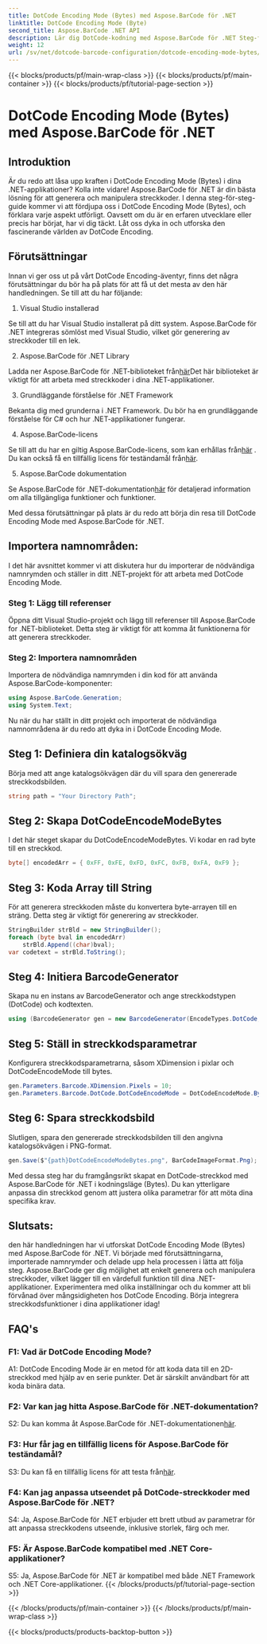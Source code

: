 ```yaml
---
title: DotCode Encoding Mode (Bytes) med Aspose.BarCode för .NET
linktitle: DotCode Encoding Mode (Byte)
second_title: Aspose.BarCode .NET API
description: Lär dig DotCode-kodning med Aspose.BarCode för .NET Steg-för-steg-guide för att generera streckkoder.
weight: 12
url: /sv/net/dotcode-barcode-configuration/dotcode-encoding-mode-bytes/
---
```


{{< blocks/products/pf/main-wrap-class >}}
{{< blocks/products/pf/main-container >}}
{{< blocks/products/pf/tutorial-page-section >}}

# DotCode Encoding Mode (Bytes) med Aspose.BarCode för .NET

## Introduktion

Är du redo att låsa upp kraften i DotCode Encoding Mode (Bytes) i dina .NET-applikationer? Kolla inte vidare! Aspose.BarCode för .NET är din bästa lösning för att generera och manipulera streckkoder. I denna steg-för-steg-guide kommer vi att fördjupa oss i DotCode Encoding Mode (Bytes), och förklara varje aspekt utförligt. Oavsett om du är en erfaren utvecklare eller precis har börjat, har vi dig täckt. Låt oss dyka in och utforska den fascinerande världen av DotCode Encoding.

## Förutsättningar

Innan vi ger oss ut på vårt DotCode Encoding-äventyr, finns det några förutsättningar du bör ha på plats för att få ut det mesta av den här handledningen. Se till att du har följande:

1. Visual Studio installerad

Se till att du har Visual Studio installerat på ditt system. Aspose.BarCode för .NET integreras sömlöst med Visual Studio, vilket gör generering av streckkoder till en lek.

2. Aspose.BarCode för .NET Library

 Ladda ner Aspose.BarCode för .NET-biblioteket från[här](https://releases.aspose.com/barcode/net/)Det här biblioteket är viktigt för att arbeta med streckkoder i dina .NET-applikationer.

3. Grundläggande förståelse för .NET Framework

Bekanta dig med grunderna i .NET Framework. Du bör ha en grundläggande förståelse för C# och hur .NET-applikationer fungerar.

4. Aspose.BarCode-licens

 Se till att du har en giltig Aspose.BarCode-licens, som kan erhållas från[här](https://purchase.aspose.com/buy) . Du kan också få en tillfällig licens för teständamål från[här](https://purchase.aspose.com/temporary-license/).

5. Aspose.BarCode dokumentation

 Se Aspose.BarCode för .NET-dokumentation[här](https://reference.aspose.com/barcode/net/) för detaljerad information om alla tillgängliga funktioner och funktioner.

Med dessa förutsättningar på plats är du redo att börja din resa till DotCode Encoding Mode med Aspose.BarCode för .NET.

## Importera namnområden:

I det här avsnittet kommer vi att diskutera hur du importerar de nödvändiga namnrymden och ställer in ditt .NET-projekt för att arbeta med DotCode Encoding Mode. 

### Steg 1: Lägg till referenser

Öppna ditt Visual Studio-projekt och lägg till referenser till Aspose.BarCode for .NET-biblioteket. Detta steg är viktigt för att komma åt funktionerna för att generera streckkoder.

### Steg 2: Importera namnområden

Importera de nödvändiga namnrymden i din kod för att använda Aspose.BarCode-komponenter:

```csharp
using Aspose.BarCode.Generation;
using System.Text;
```

Nu när du har ställt in ditt projekt och importerat de nödvändiga namnområdena är du redo att dyka in i DotCode Encoding Mode.

## Steg 1: Definiera din katalogsökväg

Börja med att ange katalogsökvägen där du vill spara den genererade streckkodsbilden.

```csharp
string path = "Your Directory Path";
```

## Steg 2: Skapa DotCodeEncodeModeBytes

I det här steget skapar du DotCodeEncodeModeBytes. Vi kodar en rad byte till en streckkod.

```csharp
byte[] encodedArr = { 0xFF, 0xFE, 0xFD, 0xFC, 0xFB, 0xFA, 0xF9 };
```

## Steg 3: Koda Array till String

För att generera streckkoden måste du konvertera byte-arrayen till en sträng. Detta steg är viktigt för generering av streckkoder.

```csharp
StringBuilder strBld = new StringBuilder();
foreach (byte bval in encodedArr)
    strBld.Append((char)bval);
var codetext = strBld.ToString();
```

## Steg 4: Initiera BarcodeGenerator

Skapa nu en instans av BarcodeGenerator och ange streckkodstypen (DotCode) och kodtexten.

```csharp
using (BarcodeGenerator gen = new BarcodeGenerator(EncodeTypes.DotCode, codetext))
```

## Steg 5: Ställ in streckkodsparametrar

Konfigurera streckkodsparametrarna, såsom XDimension i pixlar och DotCodeEncodeMode till bytes.

```csharp
gen.Parameters.Barcode.XDimension.Pixels = 10;
gen.Parameters.Barcode.DotCode.DotCodeEncodeMode = DotCodeEncodeMode.Bytes;
```

## Steg 6: Spara streckkodsbild

Slutligen, spara den genererade streckkodsbilden till den angivna katalogsökvägen i PNG-format.

```csharp
gen.Save($"{path}DotCodeEncodeModeBytes.png", BarCodeImageFormat.Png);
```

Med dessa steg har du framgångsrikt skapat en DotCode-streckkod med Aspose.BarCode för .NET i kodningsläge (Bytes). Du kan ytterligare anpassa din streckkod genom att justera olika parametrar för att möta dina specifika krav.

## Slutsats:

den här handledningen har vi utforskat DotCode Encoding Mode (Bytes) med Aspose.BarCode för .NET. Vi började med förutsättningarna, importerade namnrymder och delade upp hela processen i lätta att följa steg. Aspose.BarCode ger dig möjlighet att enkelt generera och manipulera streckkoder, vilket lägger till en värdefull funktion till dina .NET-applikationer. Experimentera med olika inställningar och du kommer att bli förvånad över mångsidigheten hos DotCode Encoding. Börja integrera streckkodsfunktioner i dina applikationer idag!

## FAQ's

### F1: Vad är DotCode Encoding Mode?

A1: DotCode Encoding Mode är en metod för att koda data till en 2D-streckkod med hjälp av en serie punkter. Det är särskilt användbart för att koda binära data.

### F2: Var kan jag hitta Aspose.BarCode för .NET-dokumentation?

 S2: Du kan komma åt Aspose.BarCode för .NET-dokumentationen[här](https://reference.aspose.com/barcode/net/).

### F3: Hur får jag en tillfällig licens för Aspose.BarCode för teständamål?

 S3: Du kan få en tillfällig licens för att testa från[här](https://purchase.aspose.com/temporary-license/).

### F4: Kan jag anpassa utseendet på DotCode-streckkoder med Aspose.BarCode för .NET?

S4: Ja, Aspose.BarCode för .NET erbjuder ett brett utbud av parametrar för att anpassa streckkodens utseende, inklusive storlek, färg och mer.

### F5: Är Aspose.BarCode kompatibel med .NET Core-applikationer?

S5: Ja, Aspose.BarCode för .NET är kompatibel med både .NET Framework och .NET Core-applikationer.
{{< /blocks/products/pf/tutorial-page-section >}}

{{< /blocks/products/pf/main-container >}}
{{< /blocks/products/pf/main-wrap-class >}}

{{< blocks/products/products-backtop-button >}}
